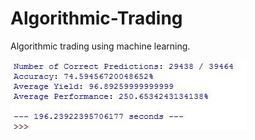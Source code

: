 # Algorithmic-Trading

Algorithmic trading using machine learning.

![Screenshot](Stock_Predictor_Results.jpg)
